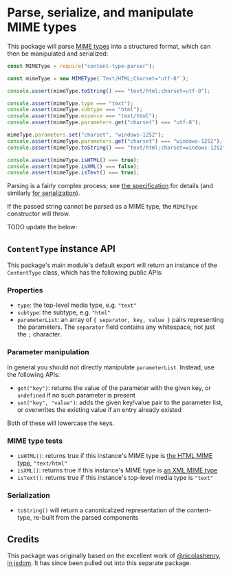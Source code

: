 # Parse, serialize, and manipulate MIME types

This package will parse [MIME types](https://mimesniff.spec.whatwg.org/#understanding-mime-types) into a structured format, which can then be manipulated and serialized:

```js
const MIMEType = require("content-type-parser");

const mimeType = new MIMEType(`Text/HTML;Charset="utf-8"`);

console.assert(mimeType.toString() === "text/html;charset=utf-8");

console.assert(mimeType.type === "text");
console.assert(mimeType.subtype === "html");
console.assert(mimeType.essence === "text/html");
console.assert(mimeType.parameters.get("charset") === "utf-8");

mimeType.parameters.set("charset", "windows-1252");
console.assert(mimeType.parameters.get("charset") === "windows-1252");
console.assert(mimeType.toString() === "text/html;charset=windows-1252");

console.assert(mimeType.isHTML() === true);
console.assert(mimeType.isXML() === false);
console.assert(mimeType.isText() === true);
```

Parsing is a fairly complex process; see [the specification](https://mimesniff.spec.whatwg.org/#parsing-a-mime-type) for details (and similarly [for serialization](https://mimesniff.spec.whatwg.org/#serializing-a-mime-type)).

If the passed string cannot be parsed as a MIME type, the `MIMEType` constructor will throw.

TODO update the below:

## `ContentType` instance API

This package's main module's default export will return an instance of the `ContentType` class, which has the following public APIs:

### Properties

- `type`: the top-level media type, e.g. `"text"`
- `subtype`: the subtype, e.g. `"html"`
- `parameterList`: an array of `{ separator, key, value }` pairs representing the parameters. The `separator` field contains any whitespace, not just the `;` character.

### Parameter manipulation

In general you should not directly manipulate `parameterList`. Instead, use the following APIs:

- `get("key")`: returns the value of the parameter with the given key, or `undefined` if no such parameter is present
- `set("key", "value")`: adds the given key/value pair to the parameter list, or overwrites the existing value if an entry already existed

Both of these will lowercase the keys.

### MIME type tests

- `isHTML()`: returns true if this instance's MIME type is [the HTML MIME type](https://html.spec.whatwg.org/multipage/infrastructure.html#html-mime-type), `"text/html"`
- `isXML()`: returns true if this instance's MIME type is [an XML MIME type](https://html.spec.whatwg.org/multipage/infrastructure.html#xml-mime-type)
- `isText()`: returns true if this instance's top-level media type is `"text"`

### Serialization

- `toString()` will return a canonicalized representation of the content-type, re-built from the parsed components

## Credits

This package was originally based on the excellent work of [@nicolashenry](https://github.com/nicolashenry), [in jsdom](https://github.com/tmpvar/jsdom/blob/16fd85618f2705d181232f6552125872a37164bc/lib/jsdom/living/helpers/headers.js). It has since been pulled out into this separate package.
